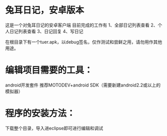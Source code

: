 兔耳日记，安卓版本
===================================
这是一个对兔耳日记的安卓客户端
目前完成的工作有
1、全部日记列表查看
2、个人日记列表查看
3、日记回复
4、写日记

在根目录下有一个tuer.apk，以debug签名，仅作测试和尝鲜之用，请勿用作其他用途。


编辑项目需要的工具：
===================
android开发套件
推荐MOTODEV+android SDK（需要新建android2.2或以上的模拟器）

程序的安装方法：
===============
下载整个目录，导入进eclipse即可进行编辑和调试

